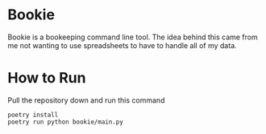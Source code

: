 # Bookie
Bookie is a bookeeping command line tool. The idea behind this
came from me not wanting to use spreadsheets to have to handle all of my data.

# How to Run
Pull the repository down and run this command
```shell
poetry install
poetry run python bookie/main.py
```

